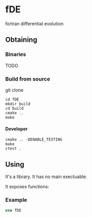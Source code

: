 # fDE
fortran differential evolution 

## Obtaining

### Binaries
TODO

### Build from source
git clone

```
cd fDE
mkdir build
cd build
cmake ..
make 
```

#### Developer

```
cmake .. -DENABLE_TESTING
make
ctest .
```

## Using
It's a library.  It has no main exectuable.  

It exposes functions:

### Example
```fortran
use fDE
```
